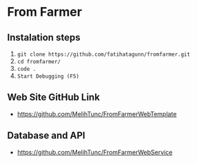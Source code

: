 # From Farmer

## Instalation steps
1. ```git clone https://github.com/fatihatagunn/fromfarmer.git```
2. ```cd fromfarmer/```
3. ```code .```
4. ```Start Debugging (F5)```

## Web Site GitHub Link 
- https://github.com/MelihTunc/FromFarmerWebTemplate

## Database and API
- https://github.com/MelihTunc/FromFarmerWebService
